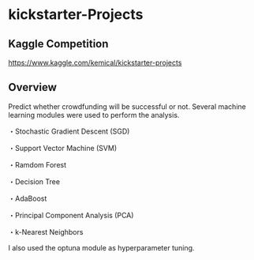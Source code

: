 # kickstarter-Projects

## Kaggle Competition
https://www.kaggle.com/kemical/kickstarter-projects

## Overview
Predict whether crowdfunding will be successful or not.
Several machine learning modules were used to perform the analysis. 

・Stochastic Gradient Descent (SGD)

・Support Vector Machine (SVM)

・Ramdom Forest

・Decision Tree

・AdaBoost

・Principal Component Analysis (PCA)

・k-Nearest Neighbors

I also used the optuna module as hyperparameter tuning.
